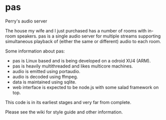 # pas
Perry's audio server

The house my wife and I just purchased has a number of rooms with in-room speakers. pas is a single audio server for multiple
streams supporting simultaneous playback of (either the same or different) audio to each room.

Some information about pas:
- pas is Linux based and is being developed on a odroid XU4 (ARM).
- pas is heavily multithreaded and likes multicore machines.
- audio is emitted using portaudio.
- audio is decoded using ffmpeg.
- data is maintained using sqlite.
- web interface is expected to be node.js with some salad framework on top.

This code is in its earliest stages and very far from complete.

Please see the wiki for style guide and other information.
